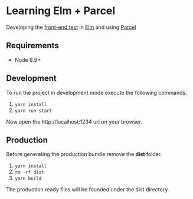 # Learning Elm + Parcel

Developing the [front-end test](https://gist.github.com/giulianovarriale/269f948dbf18573190ae59410be849b4) in [Elm](https://elm-lang.org) and using [Parcel](https://parceljs.org)

## Requirements

- Node 8.9+

## Development

To run the project in development mode execute the following commands:

1. `yarn install`
2. `yarn run start`


Now open the http://localhost:1234 url on your browser.

## Production

Before generating the production bundle remove the **dist** folder.

1. `yarn install`
2. `rm -rf dist`
3. `yarn build`

The production ready files will be founded under the dist directory.
